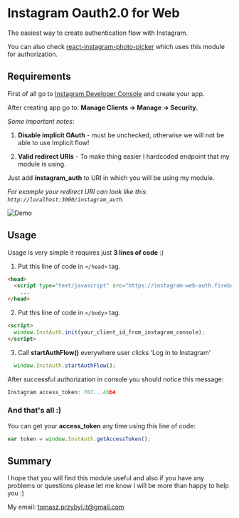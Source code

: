 ﻿# Instagram Oauth2.0 for Web

The easiest way to create authentication flow with Instagram.

You can also check [react-instagram-photo-picker](https://github.com/venits/react-instagram-photo-picker) which uses this module for authorization.
 
## Requirements

First of all go to [Instagram Developer Console](https://www.instagram.com/developer/) and create your app.

After creating app go to: **Manage Clients -> Manage -> Security.**

*Some important notes:*
1. **Disable implicit OAuth** - must be unchecked, otherwise we will not be able to use Implicit flow!

2. **Valid redirect URIs** - To make thing easier I hardcoded endpoint that my module is using.

Just add **instagram_auth** to URI in which you will be using my module.

*For example your redirect URI can look like this: `http://localhost:3000/instagram_auth`.*

![Demo](https://raw.githubusercontent.com/venits/instagram-web-oauth/master/instauth.png)


## Usage

Usage is very simple it requires just **3 lines of code** :)

1. Put this line of code in `</head>` tag.

```html
<head>
  <script type="text/javascript" src="https://instagram-web-auth.firebaseapp.com/instauth.min.js"></script>
    ...
</head>
``` 

2. Put this line of code in `</body>` tag.

```html
<script>
  window.InstAuth.init(your_client_id_from_instagram_console);
</script>
```

3. Call **startAuthFlow()** everywhere user clicks 'Log in to Instagram'
```js
  window.InstAuth.startAuthFlow();
```

After successful authorization in console you should notice this message:
```js
Instagram access_token: 707...46b4
```

### **And that's all :)**


You can get your **access_token** any time using this line of code:
```js
var token = window.InstAuth.getAccessToken();
```

## Summary

I hope that you will find this module useful and also if you have any problems or questions please let me know I will be more than happy to help you :)

My email: tomasz.przybyl.it@gmail.com

